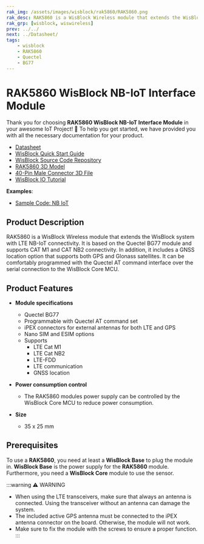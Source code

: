 ```yaml
---
rak_img: /assets/images/wisblock/rak5860/RAK5860.png
rak_desc: RAK5860 is a WisBlock Wireless module that extends the WisBlock system with LTE NB-IoT connectivity. It is based on the Quectel BG77 module and supports CAT M1 and CAT NB2 connectivity.
rak_grp: [wisblock, wiswireless]
prev: ../../
next: ../Datasheet/
tags:
    - wisblock
    - RAK5860
    - Quectel
    - BG77
---
```


# RAK5860 WisBlock NB-IoT Interface Module

Thank you for choosing **RAK5860 WisBlock NB-IoT Interface Module** in your awesome IoT Project! 🎉 To help you get started, we have provided you with all the necessary documentation for your product.


* [Datasheet](../Datasheet/)
* <a href="../../Quickstart/" target="_blank">WisBlock Quick Start Guide</a>
* [WisBlock Source Code Repository](https://github.com/RAKWireless/WisBlock/)
* [RAK5860 3D Model](https://downloads.rakwireless.com/3D_File/WisBlock/3D_RAK5860.stp)
* [40-Pin Male Connector 3D File](https://downloads.rakwireless.com/3D_File/Accessory/WisConnector/M40S1003K6M.stp)
* [WisBlock IO Tutorial](/Knowledge-Hub/Learn/WisBlock-IO-Tutorial/)

**Examples**:

* [Sample Code: NB IoT](https://github.com/RAKWireless/WisBlock/tree/master/examples/communications/Cellular)

## Product Description

RAK5860 is a WisBlock Wireless module that extends the WisBlock system with LTE NB-IoT connectivity. It is based on the Quectel BG77 module and supports CAT M1 and CAT NB2 connectivity. In addition, it includes a GNSS location option that supports both GPS and Glonass satellites. It can be comfortably programmed with the Quectel AT command interface over the serial connection to the WisBlock Core MCU.



## Product Features

* **Module specifications**
    * Quectel BG77
    * Programmable with Quectel AT command set
    * iPEX connectors for external antennas for both LTE and GPS
    * Nano SIM and ESIM options
    * Supports
        * LTE Cat M1
        * LTE Cat NB2
        * LTE-FDD
        * LTE communication
        * GNSS location

* **Power consumption control**
    * The RAK5860 modules power supply can be controlled by the WisBlock Core MCU to reduce power consumption.

* **Size**
    * 35 x 25&nbsp;mm

## Prerequisites

To use a **RAK5860**, you need at least a **WisBlock Base** to plug the module in. **WisBlock Base** is the power supply for the **RAK5860** module. Furthermore, you need a **WisBlock Core** module to use the sensor.

:::warning ⚠️ WARNING
* When using the LTE transceivers, make sure that always an antenna is connected. Using the transceiver without an antenna can damage the system.
* The included active GPS antenna must be connected to the iPEX antenna connector on the board. Otherwise, the module will not work.
* Make sure to fix the module with the screws to ensure a proper function.
:::

